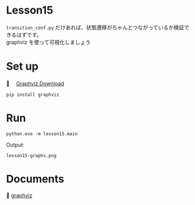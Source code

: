 # Lesson15

`transition_conf.py` だけあれば、状態遷移がちゃんとつながっているか検証できるはずです。  
graphviz を使って可視化しましょう  

# Set up

📖 　[Graphviz Download](https://graphviz.org/download/)

```shell
pip install graphviz
```

# Run

```shell
python.exe -m lesson15.main
```

Output:  

`lesson15-graphs.png`  

# Documents

📖 [graphviz](https://graphviz.readthedocs.io/en/stable/index.html)  
